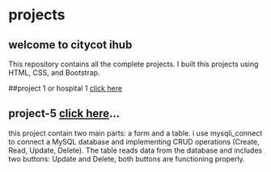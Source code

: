 #  projects

##  welcome to citycot ihub  
This repository contains all the complete projects.
I built this projects using HTML, CSS, and Bootstrap.

##project 1 or hospital 1
[click here](https://github.com/poqor-adnaan10/citycot-Ihub/tree/main/Hospital.1)

## project-5 [click here](https://github.com/poqor-adnaan10/citycot-Ihub/tree/main/project-5)...
this project contain two main parts: a form and a table. i use mysqli_connect to connect  a MySQL database and implementing CRUD operations (Create, Read, Update, Delete). The table reads data from the database and includes two buttons: Update and Delete, both buttons are functioning properly.

